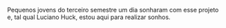 Pequenos jovens do terceiro semestre um dia sonharam com esse projeto e, tal qual Luciano Huck, estou aqui para realizar sonhos.
